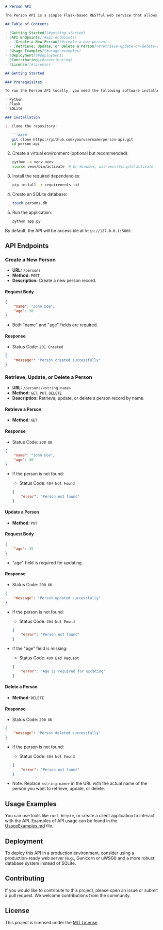 ```markdown
# Person API

The Person API is a simple Flask-based RESTful web service that allows you to manage a list of persons, storing their names and ages in an SQLite database. This API provides endpoints for creating, retrieving, updating, and deleting person records.

## Table of Contents

- [Getting Started](#getting-started)
- [API Endpoints](#api-endpoints)
  - [Create a New Person](#create-a-new-person)
  - [Retrieve, Update, or Delete a Person](#retrieve-update-or-delete-a-person)
- [Usage Examples](#usage-examples)
- [Deployment](#deployment)
- [Contributing](#contributing)
- [License](#license)

## Getting Started

### Prerequisites

To run the Person API locally, you need the following software installed:

- Python
- Flask
- SQLite

### Installation

1. Clone the repository:

   ```bash
   git clone https://github.com/yourusername/person-api.git
   cd person-api
   ```

2. Create a virtual environment (optional but recommended):

   ```bash
   python -m venv venv
   source venv/bin/activate  # On Windows, use venv\Scripts\activate
   ```

3. Install the required dependencies:

   ```bash
   pip install -r requirements.txt
   ```

4. Create an SQLite database:

   ```bash
   touch persons.db
   ```

5. Run the application:

   ```bash
   python app.py
   ```

By default, the API will be accessible at `http://127.0.0.1:5000`.

## API Endpoints

### Create a New Person

- **URL:** `/persons`
- **Method:** `POST`
- **Description:** Create a new person record.

#### Request Body

```json
{
    "name": "John Doe",
    "age": 30
}
```

- Both "name" and "age" fields are required.

#### Response

- Status Code: `201 Created`

```json
{
    "message": "Person created successfully"
}
```

### Retrieve, Update, or Delete a Person

- **URL:** `/persons/<string:name>`
- **Method:** `GET`, `PUT`, `DELETE`
- **Description:** Retrieve, update, or delete a person record by name.

#### Retrieve a Person

- **Method:** `GET`

#### Response

- Status Code: `200 OK`

```json
{
    "name": "John Doe",
    "age": 30
}
```

- If the person is not found:

  - Status Code: `404 Not Found`

  ```json
  {
      "error": "Person not found"
  }
  ```

#### Update a Person

- **Method:** `PUT`

#### Request Body

```json
{
    "age": 35
}
```

- "age" field is required for updating.

#### Response

- Status Code: `200 OK`

```json
{
    "message": "Person updated successfully"
}
```

- If the person is not found:

  - Status Code: `404 Not Found`

  ```json
  {
      "error": "Person not found"
  }
  ```

- If the "age" field is missing:

  - Status Code: `400 Bad Request`

  ```json
  {
      "error": "Age is required for updating"
  }
  ```

#### Delete a Person

- **Method:** `DELETE`

#### Response

- Status Code: `200 OK`

```json
{
    "message": "Person deleted successfully"
}
```

- If the person is not found:

  - Status Code: `404 Not Found`

  ```json
  {
      "error": "Person not found"
  }
  ```

- Note: Replace `<string:name>` in the URL with the actual name of the person you want to retrieve, update, or delete.

## Usage Examples

You can use tools like `curl`, `httpie`, or create a client application to interact with the API. Examples of API usage can be found in the [UsageExamples.md](UsageExamples.md) file.

## Deployment

To deploy this API in a production environment, consider using a production-ready web server (e.g., Gunicorn or uWSGI) and a more robust database system instead of SQLite.

## Contributing

If you would like to contribute to this project, please open an issue or submit a pull request. We welcome contributions from the community.

## License

This project is licensed under the [MIT License](LICENSE).
```


